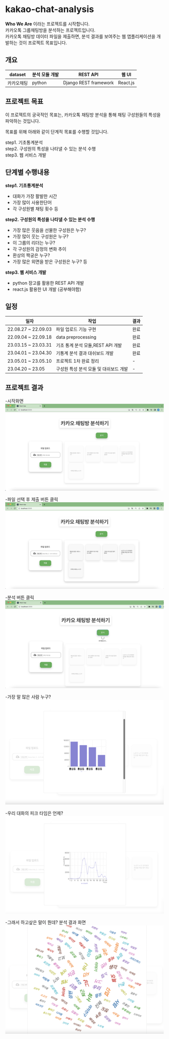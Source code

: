 # kakao-chat-analysis

**Who We Are** 이라는 프로젝트를 시작합니다.<br>
카카오톡 그룹채팅방을 분석하는 프로젝트입니다.<br>
카카오톡 채팅방 데이터 파일을 제출하면, 분석 결과를 보여주는 웹 앱플리케이션을 개발하는 것이 프로젝트 목표입니다.

## 개요


|dataset|분석 모듈 개발|REST API|웹 UI|
|------|---------|------------- |-----|
|카카오채팅|python|Django REST framework|React.js|


## 프로젝트 목표

이 프로젝트의 궁국적인 목표는, 카카오톡 채팅방 분석을 통해 채팅 구성원들의 특성을 파악하는 것입니다.<br>

목표를 위해 아래와 같이 단계적 목표를 수행할 것입니다.

step1. 기초통계분석<br>
step2. 구성원의 특성을 나타낼 수 있는 분석 수행<br>
step3. 웹 서비스 개발

## 단계별 수행내용

**step1. 기초통계분석**
- 대화가 가장 활발한 시간
- 가장 많이 사용한단어
- 각 구성원별 채팅 횟수 등

**step2. 구성원의 특성을 나타낼 수 있는 분석 수행**
- 가장 많은 웃음을 선물한 구성원은 누구?
- 가장 많이 웃는 구성원은 누구?
- 이 그룹의 리더는 누구?
- 각 구성원의 감정의 변화 추이
- 환상의 짝궁은 누구?
- 가장 많은 외면을 받은 구성원은 누구? 등

**step3. 웹 서비스 개발**
- python 장고를 활용한 REST API 개발
- react.js 활용한 UI 개발 (공부해야함)

## 일정
| 일자                  | 작업                               | 결과  |    
|---------------------|-----------------------------------|-----|
| 22.08.27 ~ 22.09.03 |파일 업로드 기능 구현                | 완료  |
| 22.09.04 ~ 22.09.18 | data preprocessing                  | 완료  |
| 23.03.15 ~ 23.03.31 | 기초 통계 분석 모듈,REST API 개발    | 완료  |
| 23.04.01 ~ 23.04.30 | 기통계 분석 결과 대쉬보드 개발       | 완료  |
| 23.05.01 ~ 23.05.10 | 프로젝트 1차 완료 정리               | -   |
| 23.04.20 ~ 23.05    | 구성원 특성 분석 모듈 및 대쉬보드 개발 | -   |


## 프로젝트 결과

-시작화면<br>
![초기화면](project_results/images/초기화면.jpeg)

-파일 선택 후 제출 버튼 클릭<br>
![파일선택](project_results/images/파일선택.jpeg)

-분석 버튼 클릭<br>
![분석](project_results/images/분석.jpeg)

-가장 말 많은 사람 누구?<br>
![말많은사람](project_results/images/말많은사람.png)

-우리 대화의 피크 타임은 언제?<br>
![분석](project_results/images/시간대.png)

-그래서 하고샆은 말이 뭔데? 분석 결과 화면<br>
![분석](project_results/images/단어구름.png)